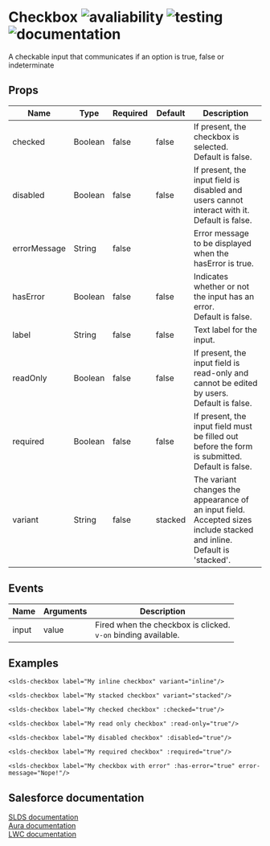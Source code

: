 # Checkbox ![avaliability](https://img.shields.io/badge/avaliability-available-green.svg)  ![testing](https://img.shields.io/badge/testing-tested-green.svg) ![documentation](https://img.shields.io/badge/documentation-documented-green.svg)

A checkable input that communicates if an option is true, false or indeterminate

## Props

| Name         | Type    | Required | Default | Description |
| ------------ | ------- | -------- | ------- | ----------- |
| checked      | Boolean | false    | false   | If present, the checkbox is selected.<br>Default is false. |
| disabled     | Boolean | false    | false   | If present, the input field is disabled and users cannot interact with it.<br>Default is false. |
| errorMessage | String  | false    |         | Error message to be displayed when the hasError is true. |
| hasError     | Boolean | false    | false   | Indicates whether or not the input has an error.<br>Default is false. |
| label        | String  | false    | false   | Text label for the input. |
| readOnly     | Boolean | false    | false   | If present, the input field is read-only and cannot be edited by users.<br>Default is false. |
| required     | Boolean | false    | false   | If present, the input field must be filled out before the form is submitted.<br>Default is false. |
| variant      | String  | false    | stacked | The variant changes the appearance of an input field.<br>Accepted sizes include stacked and inline.<br>Default is 'stacked'. |

## Events

| Name           | Arguments | Description |
| -------------- | --------- | ----------- |
| input          | value     | Fired when the checkbox is clicked.<br>`v-on` binding available. |

## Examples

```vue
<slds-checkbox label="My inline checkbox" variant="inline"/>

<slds-checkbox label="My stacked checkbox" variant="stacked"/>

<slds-checkbox label="My checked checkbox" :checked="true"/>

<slds-checkbox label="My read only checkbox" :read-only="true"/>

<slds-checkbox label="My disabled checkbox" :disabled="true"/>

<slds-checkbox label="My required checkbox" :required="true"/>

<slds-checkbox label="My checkbox with error" :has-error="true" error-message="Nope!"/>
```

## Salesforce documentation
[SLDS documentation](https://www.lightningdesignsystem.com/components/checkbox/)<br>
[Aura documentation](https://developer.salesforce.com/docs/component-library/bundle/lightning:input/example#lightningComponentDemo:exampleInputCheckbox)<br>
[LWC documentation](https://developer.salesforce.com/docs/component-library/bundle/lightning-input/example)<br>
